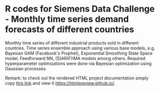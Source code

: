 # R codes for Siemens Data Challenge - Monthly time series demand forecasts of different countries 

Monthly time series of different industrial products sold in different countries. Time series ensemble approach using various base models, e.g. Bayesian GAM (Facebook's Prophet), Exponential Smoothing State Space model, Feedforward NN, (S)AR(F)IMA models among others. Required hyperparameter optimizations were done via Bayesian optimization using Gaussian processes.

Remark: to check out the rendered HTML project documentation simply copy [this link](https://github.com/AVoss84/demand_forecast/blob/main/doc/siemens_tsa.nb.html) and view it https://htmlpreview.github.io/.
